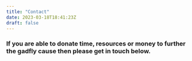 ```yaml
---
title: "Contact"
date: 2023-03-18T18:41:23Z
draft: false
---
```


### If you are able to donate time, resources or money to further the gadfly cause then please get in touch below.
